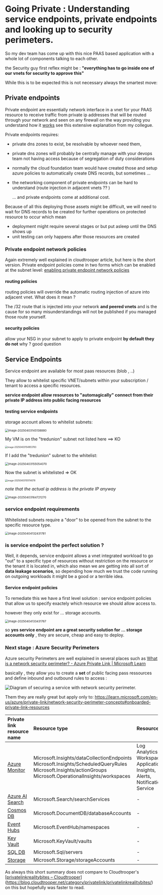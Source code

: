 # Going Private : Understanding service endpoints, private endpoints and looking up to security perimeters.

So my dev team has come up with this nice PAAS based application with a whole lot of components talking to each other.

the Security guy first reflex might be : **"everything has to go inside one of our vnets for security to approve this"**

While this is to be expected this is not necessary always the smartest move: 

## Private endpoints

Private endpoint are essentially network interface in a vnet for your PAAS resource to receive traffic from private ip addresses that will be routed through your network and seen on any firewall on the way providing you understand how it [works](https://blog.cloudtrooper.net/category/privatelink/privatelinkrealitybites/)  see this extensive explanation from my collegue. 

Private endpoints requires:

- private dns zones to exist, be resolvable by whoever need them, 

- private dns zones will probably be centrally manage with your devops team not having access because of segregation of duty considerations

- normally the cloud foundation team would have created those and setup azure policies to automatically create DNS records, but sometimes ... 

- the networking component of private endpoints can be hard to understand (route injection in adjacent vnets ?? )

  ... and private endpoints come at additional cost.

Because of all this deploying those assets might be difficult, we will need to wait for DNS records to be created for further operations on protected resource to occur which mean

- deployment might require several stages or but put asleep until the DNS shows up
- unit testing can only happens after those resources are created

### Private endpoint network policies
Again extremely well explained in cloudtrooper article, but here is the short version.
Private endpoint policies come in two forms which can be enabled at the subnet level:
[enabling private endpoint network policies](https://learn.microsoft.com/en-us/azure/private-link/disable-private-endpoint-network-policy?tabs=network-policy-portal#enable-network-policy)

#### routing policies
routing policies will override the automatic routing injection of azure into adjacent vnet.
What does it mean ? 

The /32 route that is injected into your network **and peered vnets** and is the cause for so many misunderstandings will not be published if you managed those route yourself.

#### security policies
 allow your NSG in your subnet to apply to private endpoint **by default they do not** 
why ? good question

## Service Endpoints

Service endpoint are available for most paas resources (blob , ..)

They allow to whitelist specific VNET/subnets within your subscription / tenant to access a specific resources. 

**service endpoint allow resources to "automagically" connect from their private IP address into public facing resources**  

#### testing service endpoints

storage account allows to whitelist subnets:

<img src="./img/image-20250403145138880.png" alt="image-20250403145138880" style="zoom:67%;" />

My VM is on the "tredunion" subnet not listed here ==> KO

<img src="./img/image-20250403154953783.png" alt="image-20250403154953783" style="zoom:50%;" />

If I add the "tredunion" subnet to the whitelist:

<img src="./img/image-20250403155054070.png" alt="image-20250403155054070" style="zoom:67%;" />

Now the subnet is whitelisted => OK

<img src="./img/image-20250403155114078.png" alt="image-20250403155114078" style="zoom:50%;" />

*note that the actual ip address is the private IP anyway*

<img src="./img/image-20250403164721270.png" alt="image-20250403164721270" style="zoom:67%;" />

### service endpoint requirements

Whitelisted subnets require a "door" to be opened from the subnet to the specific resource type.

<img src="./img/image-20250404132431781.png" alt="image-20250404132431781" style="zoom:67%;" />



### is service endpoint the perfect solution ?

Well, it depends, service endpoint allows a vnet integrated workload to go "out" to a specific type of resources without restriction on the resource or the tenant it is located in, which also mean we are getting into all sort of **data leakage scenarios**, so depending how much we trust the code running on outgoing workloads it might be a good or a terrible idea.

#### Service endpoint policies
To remediate this we have a first level solution : service endpoint policies that allow us to specify exactely which resource we should allow access to. 

however they only exist for ... storage accounts.



<img src="./img/image-20250404133431767.png" alt="image-20250404133431767" style="zoom:67%;" />

so **yes service endpoint are a great security solution for ... storage accounts only** , they are secure, cheap and easy to deploy.

### Next stage  : Azure Security Perimeters

Azure security Perimeters are well explained in several places such as [What is a network security perimeter? - Azure Private Link | Microsoft Learn](https://learn.microsoft.com/en-us/azure/private-link/network-security-perimeter-concepts)

basically , they allow you to create a **set** of public facing pass ressources and define inbound and outbound rules to access :



![Diagram of securing a service with network security perimeter.](https://learn.microsoft.com/en-us/azure/private-link/media/network-security-perimeter-concepts/network-security-perimeter-overview-large.png#lightbox)

Them they are really great but apply only to: https://learn.microsoft.com/en-us/azure/private-link/network-security-perimeter-concepts#onboarded-private-link-resources 

| Private link resource name                                   | Resource type                                                | Resources                                                    |
| :----------------------------------------------------------- | :----------------------------------------------------------- | :----------------------------------------------------------- |
| [Azure Monitor](https://learn.microsoft.com/en-us/azure/azure-monitor/essentials/network-security-perimeter) | Microsoft.Insights/dataCollectionEndpoints Microsoft.Insights/ScheduledQueryRules Microsoft.Insights/actionGroups Microsoft.OperationalInsights/workspaces | Log Analytics Workspace, Application Insights, Alerts, Notification Service |
| [Azure AI Search](https://learn.microsoft.com/en-us/azure/search/search-security-network-security-perimiter) | Microsoft.Search/searchServices                              | -                                                            |
| [Cosmos DB](https://learn.microsoft.com/en-us/azure/cosmos-db/how-to-configure-nsp) | Microsoft.DocumentDB/databaseAccounts                        | -                                                            |
| [Event Hubs](https://learn.microsoft.com/en-us/azure/event-hubs/network-security-perimeter) | Microsoft.EventHub/namespaces                                | -                                                            |
| [Key Vault](https://learn.microsoft.com/en-us/azure/key-vault/general/network-security#network-security-perimeter-preview) | Microsoft.KeyVault/vaults                                    | -                                                            |
| [SQL DB](https://learn.microsoft.com/en-us/azure/azure-sql/database/network-security-perimeter) | Microsoft.Sql/servers                                        | -                                                            |
| [Storage](https://learn.microsoft.com/en-us/azure/storage/common/storage-network-security#network-secuirty-perimeter-preview) | Microsoft.Storage/storageAccounts                            | -                                                            |

As always this short summary does not compare to Cloudtrooper's [[privatelinkrealitybites – Cloudtrooper](https://blog.cloudtrooper.net/category/privatelink/privatelinkrealitybites/)](https://blog.cloudtrooper.net/category/privatelink/privatelinkrealitybites/) on this but hopefully was faster to read. 